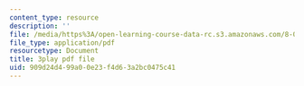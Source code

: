 ```yaml
---
content_type: resource
description: ''
file: /media/https%3A/open-learning-course-data-rc.s3.amazonaws.com/8-01sc-classical-mechanics-fall-2016/909d24d499a00e23f4d63a2bc0475c41_xtpW7fw8s34.pdf
file_type: application/pdf
resourcetype: Document
title: 3play pdf file
uid: 909d24d4-99a0-0e23-f4d6-3a2bc0475c41
---
```

